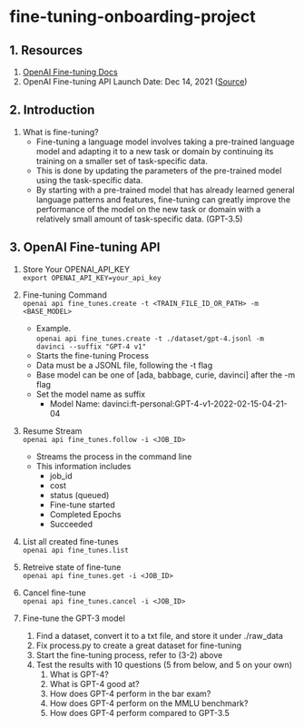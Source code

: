 # fine-tuning-onboarding-project

## 1. Resources
1. [OpenAI Fine-tuning Docs](https://platform.openai.com/docs/guides/fine-tuning)
2. OpenAI Fine-tuning API Launch Date: Dec 14, 2021 ([Source](https://venturebeat.com/uncategorized/openai-begins-allowing-customers-to-fine-tune-gpt-3/))

## 2. Introduction
1. What is fine-tuning?
    - Fine-tuning a language model involves taking a pre-trained language model and adapting it to a new task or domain by continuing its training on a smaller set of task-specific data. 
    - This is done by updating the parameters of the pre-trained model using the task-specific data. 
    - By starting with a pre-trained model that has already learned general language patterns and features, fine-tuning can greatly improve the performance of the model on the new task or domain with a relatively small amount of task-specific data.
    (GPT-3.5)

## 3. OpenAI Fine-tuning API
1. Store Your OPENAI_API_KEY    
    ```export OPENAI_API_KEY=your_api_key```
2. Fine-tuning Command    
    ```openai api fine_tunes.create -t <TRAIN_FILE_ID_OR_PATH> -m <BASE_MODEL>```
    - Example.  
    ```openai api fine_tunes.create -t ./dataset/gpt-4.jsonl -m davinci --suffix "GPT-4 v1"```
    - Starts the fine-tuning Process
    - Data must be a JSONL file, following the -t flag
    - Base model can be one of [ada, babbage, curie, davinci] after the -m flag
    - Set the model name as suffix
        - Model Name: davinci:ft-personal:GPT-4-v1-2022-02-15-04-21-04
3. Resume Stream   
    ```openai api fine_tunes.follow -i <JOB_ID>```
    - Streams the process in the command line
    - This information includes
        - job_id
        - cost
        - status (queued)
        - Fine-tune started
        - Completed Epochs
        - Succeeded
4. List all created fine-tunes   
    ```openai api fine_tunes.list```
5. Retreive state of fine-tune   
    ```openai api fine_tunes.get -i <JOB_ID>```
6. Cancel fine-tune   
    ```openai api fine_tunes.cancel -i <JOB_ID>```

4. Fine-tune the GPT-3 model
    1. Find a dataset, convert it to a txt file, and store it under ./raw_data
    2. Fix process.py to create a great dataset for fine-tuning
    3. Start the fine-tuning process, refer to (3-2) above
    4. Test the results with 10 questions (5 from below, and 5 on your own)
        1. What is GPT-4?
        2. What is GPT-4 good at?
        3. How does GPT-4 perform in the bar exam?
        4. How does GPT-4 perform on the MMLU benchmark?
        5. How does GPT-4 perform compared to GPT-3.5